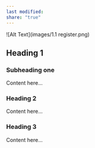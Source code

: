 ```yaml
---
last modified: 
share: "true"
---
```


![Alt Text](images/1.1 register.png)




## Heading 1

  

### Subheading one

  

Content here...

  

### Heading 2

  

Content here...

  

### Heading 3

  

Content here...

  

